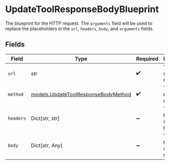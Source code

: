 # UpdateToolResponseBodyBlueprint

The blueprint for the HTTP request. The `arguments` field will be used to replace the placeholders in the `url`, `headers`, `body`, and `arguments` fields.


## Fields

| Field                                                                            | Type                                                                             | Required                                                                         | Description                                                                      |
| -------------------------------------------------------------------------------- | -------------------------------------------------------------------------------- | -------------------------------------------------------------------------------- | -------------------------------------------------------------------------------- |
| `url`                                                                            | *str*                                                                            | :heavy_check_mark:                                                               | The URL to send the request to.                                                  |
| `method`                                                                         | [models.UpdateToolResponseBodyMethod](../models/updatetoolresponsebodymethod.md) | :heavy_check_mark:                                                               | The HTTP method to use.                                                          |
| `headers`                                                                        | Dict[str, *str*]                                                                 | :heavy_minus_sign:                                                               | The headers to send with the request.                                            |
| `body`                                                                           | Dict[str, *Any*]                                                                 | :heavy_minus_sign:                                                               | The body to send with the request.                                               |